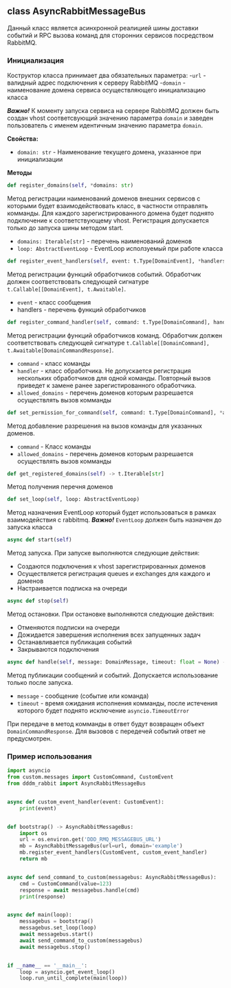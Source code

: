 ## class AsyncRabbitMessageBus

Данный класс является асинхронной реалицией шины доставки событий и RPC вызова команд
для сторонних сервисов посредством RabbitMQ.

### Инициализация

Коструктор класса принимает два обязательных параметра:
-`url` - валидный адрес подключения к серверу RabbitMQ
-`domain` - наименование домена сервиса осуществляющего инициализацию класса

**_Важно!_** К моменту запуска сервиса на сервере RabbitMQ должен быть создан
vhost соответсвующий значению параметра `domain` и заведен пользователь с именем
идентичным значению параметра `domain`.

**Свойства:**

- `domain: str` - Наименование текущего домена, указанное при инициализации

**Методы**

```python
def register_domains(self, *domains: str)
```

Метод регистрации наименований доменов внешних сервисов с которыми будет взаимодействовать класс,
в частности отправлять комманды. Для каждого зарегистрированного домена будет поднято подключение
к соответствующему vhost. Регистрация допускается только до запуска шины методом start.

- `domains: Iterable[str]` - перечень наименований доменов
- `loop: AbstractEventLoop` - EventLoop исползуемый при работе класса

```python
def register_event_handlers(self, event: t.Type[DomainEvent], *handlers: EventHandlerType)
```
Метод регистрации функций обработчиков событий.
Обработчик должен соответствовать следующей сигнатуре `t.Callable[[DomainEvent], t.Awaitable]`.

- `event` - класс сообщения
- handlers - перечень функций обработчиков

```python
def register_command_handler(self, command: t.Type[DomainCommand], handler: CommandHandlerType, *allowed_domains: str)
```
Метод регистрации функций обработчиков команд.
Обработчик должен соответствовать следующей сигнатуре `t.Callable[[DomainCommand], t.Awaitable[DomainCommandResponse]`.

- `command` - класс команды
- `handler` - класс обработчика. Не допускается регистрация нескольких обработчиков для одной команды. 
Повторный вызов приведет к замене ранее зарегистированного обработчика.
- `allowed_domains` - перечень доменов которым разрешается осуществлять вызов комманды

```python
def set_permission_for_command(self, command: t.Type[DomainCommand], *allowed_domains: str)
```
Метод добавление разрешения на вызов команды для указанных доменов.

- `command` - Класс команды
- `allowed_domains` - перечень доменов которым разрешается осуществлять вызов комманды


```python
def get_registered_domains(self) -> t.Iterable[str]
```
Метод получения перечня доменов 

```python
def set_loop(self, loop: AbstractEventLoop)
```
Метод назначения EventLoop который будет использоваться в рамках взаимодействия с rabbitmq.
_**Важно!**_ `EventLoop` должен быть назначен до запуска класса



```python
async def start(self)
```
Метод запуска. При запуске выполняются следующие действия:
- Создаются подключения к vhost зарегистрированных доменов
- Осуществляется регистрация queues и exchanges для каждого и доменов
- Настраивается подписка на очереди

```python
async def stop(self)
```
Метод остановки. При остановке выполняются следующие действия:
- Отменяются подписки на очереди
- Дожидается завершения исполнения всех запущенных задач
- Останавливается публикация событий
- Закрываются подключения

```python
async def handle(self, message: DomainMessage, timeout: float = None) -> t.Optional[DomainCommandResponse]:
```
Метод публикации сообщений и событий. Допускается использование только после запуска.
- `message` - сообщение (событие или команда)
- `timeout` - время ожидания исполнения комманды, после истечения которого будет поднято исключение `asyncio.TimeoutError`

При передаче в метод комманды в ответ будут возвращен объект `DomainCommandResponse`. Для вызовов с передечей событий ответ не предусмотрен.


### Пример использования

```python
import asyncio
from custom.messages import CustomCommand, CustomEvent
from dddm_rabbit import AsyncRabbitMessageBus


async def custom_event_handler(event: CustomEvent):
    print(event)


def bootstrap() -> AsyncRabbitMessageBus:
    import os
    url = os.environ.get('DDD_RMQ_MESSAGEBUS_URL')
    mb = AsyncRabbitMessageBus(url=url, domain='example')
    mb.register_event_handlers(CustomEvent, custom_event_handler)
    return mb


async def send_command_to_custom(messagebus: AsyncRabbitMessageBus):
    cmd = CustomCommand(value=123)
    response = await messagebus.handle(cmd)
    print(response)


async def main(loop):
    messagebus = bootstrap()
    messagebus.set_loop(loop)
    await messagebus.start()
    await send_command_to_custom(messagebus)
    await messagebus.stop()


if __name__ == '__main__':
    loop = asyncio.get_event_loop()
    loop.run_until_complete(main(loop))

```
